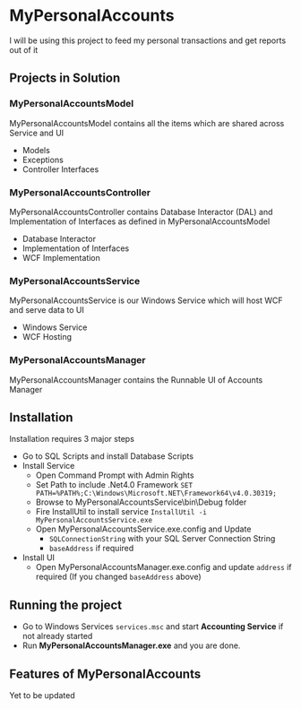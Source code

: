 # MyPersonalAccounts
I will be using this project to feed my personal transactions and get reports out of it

## Projects in Solution
### MyPersonalAccountsModel
MyPersonalAccountsModel contains all the items which are shared across Service and UI
- Models
- Exceptions
- Controller Interfaces

### MyPersonalAccountsController
MyPersonalAccountsController contains Database Interactor (DAL) and Implementation of Interfaces as defined in MyPersonalAccountsModel
- Database Interactor
- Implementation of Interfaces
- WCF Implementation

### MyPersonalAccountsService
MyPersonalAccountsService is our Windows Service which will host WCF and serve data to UI
- Windows Service
- WCF Hosting

### MyPersonalAccountsManager
MyPersonalAccountsManager contains the Runnable UI of Accounts Manager

## Installation
Installation requires 3 major steps
- Go to SQL Scripts and install Database Scripts
- Install Service
  - Open Command Prompt with Admin Rights
  - Set Path to include .Net4.0 Framework `SET PATH=%PATH%;C:\Windows\Microsoft.NET\Framework64\v4.0.30319;`
  - Browse to MyPersonalAccountsService\bin\Debug folder
  - Fire InstallUtil to install service `InstallUtil -i MyPersonalAccountsService.exe`
  - Open MyPersonalAccountsService.exe.config and Update
    - `SQLConnectionString` with your SQL Server Connection String
	- `baseAddress` if required
- Install UI
  - Open MyPersonalAccountsManager.exe.config and update `address` if required (If you changed `baseAddress` above)

## Running the project
- Go to Windows Services `services.msc` and start **Accounting Service** if not already started
- Run **MyPersonalAccountsManager.exe** and you are done.

## Features of MyPersonalAccounts
Yet to be updated